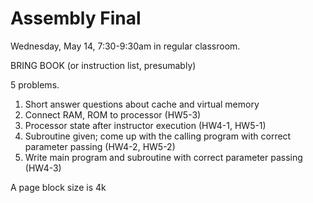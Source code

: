 # Assembly Final

Wednesday, May 14, 7:30-9:30am in regular classroom.

BRING BOOK (or instruction list, presumably)

5 problems.

1.  Short answer questions about cache and virtual memory
2.  Connect RAM, ROM to processor (HW5-3)
3.  Processor state after instructor execution (HW4-1, HW5-1)
4.  Subroutine given; come up with the calling program with correct parameter passing (HW4-2, HW5-2)
5.  Write main program and subroutine with correct parameter passing (HW4-3)



A page block size is 4k

